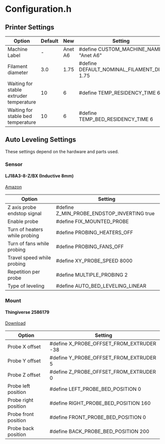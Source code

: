 # Configuration.h

## Printer Settings

Option                                  | Default       | New       | Setting 
--------------------------------------- | ------------- | --------- | -----------
Machine Label                           | -             | Anet A6   | #define CUSTOM_MACHINE_NAME "Anet A6"
Filament diameter                       | 3.0           | 1.75      | #define DEFAULT_NOMINAL_FILAMENT_DIA 1.75
Waiting for stable extruder temperature | 10            | 6         | #define TEMP_RESIDENCY_TIME 6
Waiting for stable bed temperature      | 10            | 6         | #define TEMP_BED_RESIDENCY_TIME 6



## Auto Leveling Settings

These settings depend on the hardware and parts used.

### Sensor

#### LJ18A3-8-Z/BX (Inductive 8mm)

[Amazon](http://amzn.to/2I8QVjB)

Option                                  | Setting 
--------------------------------------- | -----------------------
Z axis probe endstop signal             | #define Z_MIN_PROBE_ENDSTOP_INVERTING true
Enable probe                            | #define FIX_MOUNTED_PROBE
Turn of heaters while probing           | #define PROBING_HEATERS_OFF
Turn of fans while probing              | #define PROBING_FANS_OFF
Travel speed while probing              | #define XY_PROBE_SPEED 8000
Repetition per probe                    | #define MULTIPLE_PROBING 2
Type of leveling                        | #define AUTO_BED_LEVELING_LINEAR


### Mount
 
#### Thingiverse 2586179

[Download](https://www.thingiverse.com/thing:2586179)

Option                                  | Setting 
--------------------------------------- | -----------------------
Probe X offset                          | #define X_PROBE_OFFSET_FROM_EXTRUDER -38
Probe Y offset                          | #define Y_PROBE_OFFSET_FROM_EXTRUDER   5
Probe Z offset                          | #define Z_PROBE_OFFSET_FROM_EXTRUDER   0
Probe left position                     | #define LEFT_PROBE_BED_POSITION 0
Probe right position                    | #define RIGHT_PROBE_BED_POSITION 160
Probe front position                    | #define FRONT_PROBE_BED_POSITION 0
Probe back position                     | #define BACK_PROBE_BED_POSITION 200
